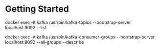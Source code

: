 # Getting Started

docker exec -it kafka /usr/bin/kafka-topics --bootstrap-server localhost:9092 --list

docker exec -it kafka /usr/bin/kafka-consumer-groups --bootstrap-server localhost:9092 --all-groups --describe

